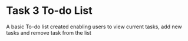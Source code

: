 # Task 3 To-do List
A basic To-do list created enabling users to view current tasks, add new tasks and remove task from the list
